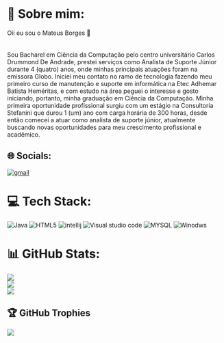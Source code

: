# 💫 Sobre mim:
Oii eu sou o Mateus Borges 👋<br><br><br>Sou Bacharel em Ciência da Computação pelo centro universitário Carlos Drummond
De Andrade, prestei serviços como Analista de Suporte Júnior durante 4 (quatro) anos,
onde minhas principais atuações foram na emissora Globo.
Iniciei meu contato no ramo de tecnologia fazendo meu primeiro curso de manutenção
e suporte em informática na Etec Adhemar Batista Heméritas, e com estudo na área
peguei o interesse e gosto iniciando, portanto, minha graduação em Ciência da
Computação.
Minha primeira oportunidade profissional surgiu com um estágio na Consultoria
Stefanini que durou 1 (um) ano com carga horária de 300 horas, desde então comecei
a atuar como analista de suporte júnior, atualmente buscando novas oportunidades
para meu crescimento profissional e acadêmico.


## 🌐 Socials:
 [![gmail](https://img.shields.io/badge/Gmail-D14836?style=for-the-badge&logo=gmail&logoColor=white)](https://is.gd/nYPWf1
)





# 💻 Tech Stack:
![Java](https://img.shields.io/badge/java-%23ED8B00.svg?style=for-the-badge&logo=java&logoColor=white) ![HTML5](https://img.shields.io/badge/html5-%23E34F26.svg?style=for-the-badge&logo=html5&logoColor=white) ![intellij](https://img.shields.io/badge/IntelliJ_IDEA-000000.svg?style=for-the-badge&logo=intellij-idea&logoColor=white) ![Visual studio code](https://img.shields.io/badge/Visual_Studio_Code-0078D4?style=for-the-badge&logo=visual%20studio%20code&logoColor=white) ![MYSQL](https://img.shields.io/badge/MySQL-00000F?style=for-the-badge&logo=mysql&logoColor=white) ![Winodws](https://img.shields.io/badge/Windows-0078D6?style=for-the-badge&logo=windows&logoColor=white)
# 📊 GitHub Stats:
![](https://github-readme-stats.vercel.app/api?username=MateusBorges07&theme=blueberry&hide_border=false&include_all_commits=true&count_private=false)<br/>
![](https://github-readme-streak-stats.herokuapp.com/?user=MateusBorges07&theme=blueberry&hide_border=false)<br/>
![](https://github-readme-stats.vercel.app/api/top-langs/?username=MateusBorges07&theme=blueberry&hide_border=false&include_all_commits=true&count_private=false&layout=compact)

## 🏆 GitHub Trophies
![](https://github-profile-trophy.vercel.app/?username=MateusBorges07&theme=discord&no-frame=false&no-bg=false&margin-w=4)

<!-- Proudly created with GPRM ( https://gprm.itsvg.in ) -->




